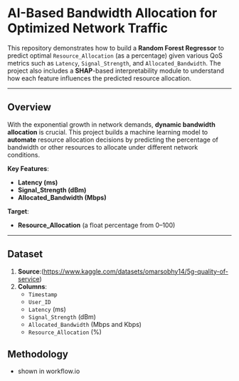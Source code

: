 # AI-Based Bandwidth Allocation for Optimized Network Traffic

This repository demonstrates how to build a **Random Forest Regressor** to predict optimal `Resource_Allocation` (as a percentage) given various QoS metrics such as `Latency`, `Signal_Strength`, and `Allocated_Bandwidth`. The project also includes a **SHAP**-based interpretability module to understand how each feature influences the predicted resource allocation.

---

## Overview

With the exponential growth in network demands, **dynamic bandwidth allocation** is crucial. This project builds a machine learning model to **automate** resource allocation decisions by predicting the percentage of bandwidth or other resources to allocate under different network conditions.

**Key Features**:
- **Latency (ms)**  
- **Signal_Strength (dBm)**  
- **Allocated_Bandwidth (Mbps)**

**Target**:
- **Resource_Allocation** (a float percentage from 0–100)

---

## Dataset

1. **Source**:(https://www.kaggle.com/datasets/omarsobhy14/5g-quality-of-service)
2. **Columns**:
   - `Timestamp`
   - `User_ID`
   - `Latency` (ms)
   - `Signal_Strength` (dBm)
   - `Allocated_Bandwidth` (Mbps and Kbps)
   - `Resource_Allocation` (%)

## Methodology
- shown in workflow.io